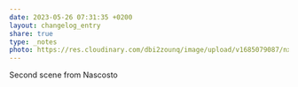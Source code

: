 ```yaml
---
date: 2023-05-26 07:31:35 +0200
layout: changelog_entry
share: true
type: _notes
photo: https://res.cloudinary.com/dbi2zounq/image/upload/v1685079087/nxzqtyev4bd2cftxm1jx.jpg
---
```

Second scene from Nascosto
